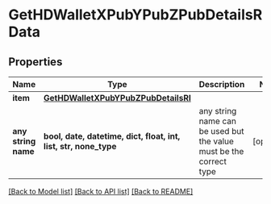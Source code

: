 # GetHDWalletXPubYPubZPubDetailsRData


## Properties
Name | Type | Description | Notes
------------ | ------------- | ------------- | -------------
**item** | [**GetHDWalletXPubYPubZPubDetailsRI**](GetHDWalletXPubYPubZPubDetailsRI.md) |  | 
**any string name** | **bool, date, datetime, dict, float, int, list, str, none_type** | any string name can be used but the value must be the correct type | [optional]

[[Back to Model list]](../README.md#documentation-for-models) [[Back to API list]](../README.md#documentation-for-api-endpoints) [[Back to README]](../README.md)


